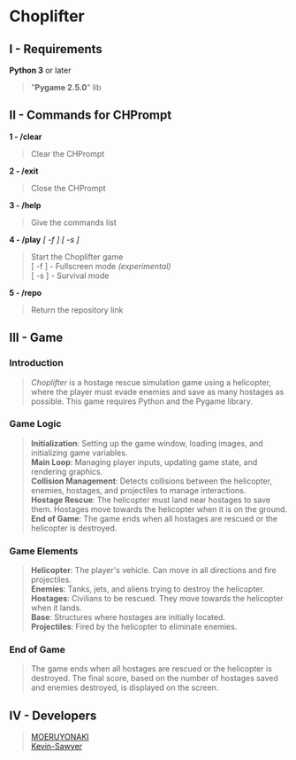 # Choplifter

## I - Requirements

**Python 3** or later
> "**Pygame 2.5.0**" lib  
  
## II - Commands for CHPrompt

**1 - /clear**  
> Clear the CHPrompt  
  
**2 - /exit**  
> Close the CHPrompt  
  
**3 - /help**  
> Give the commands list  
  
**4 - /play** *[ -f ]* *[ -s ]*  
> Start the Choplifter game  
> [ -f ] - Fullscreen mode *(experimental)*  
> [ -s ] - Survival mode  
  
**5 - /repo**  
> Return the repository link  
  
## III - Game  
  
### Introduction
  
> *Choplifter* is a hostage rescue simulation game using a helicopter, where the player must evade enemies and save as many hostages as possible. This game requires Python and the Pygame library.  
  
### Game Logic
  
> **Initialization**: Setting up the game window, loading images, and initializing game variables.  
> **Main Loop**: Managing player inputs, updating game state, and rendering graphics.  
> **Collision Management**: Detects collisions between the helicopter, enemies, hostages, and projectiles to manage interactions.  
> **Hostage Rescue**: The helicopter must land near hostages to save them. Hostages move towards the helicopter when it is on the ground.  
> **End of Game**: The game ends when all hostages are rescued or the helicopter is destroyed.  
  
### Game Elements
  
> **Helicopter**: The player's vehicle. Can move in all directions and fire projectiles.  
> **Enemies**: Tanks, jets, and aliens trying to destroy the helicopter.  
> **Hostages**: Civilians to be rescued. They move towards the helicopter when it lands.  
> **Base**: Structures where hostages are initially located.  
> **Projectiles**: Fired by the helicopter to eliminate enemies.  
  
### End of Game
  
> The game ends when all hostages are rescued or the helicopter is destroyed. The final score, based on the number of hostages saved and enemies destroyed, is displayed on the screen.  
  
## IV - Developers
  
> [MOERUYONAKI](https://www.github.com/MOERUYONAKI)  
> [Kevin-Sawyer](https://www.github.com/Kevin-Sawyer)  
  